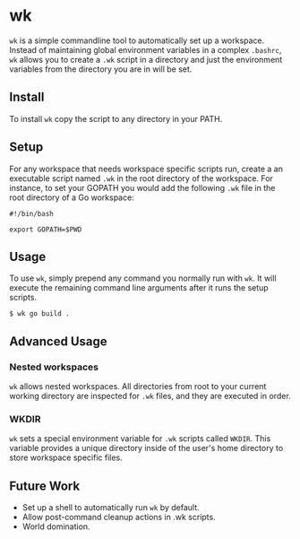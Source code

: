 # wk

`wk` is a simple commandline tool to automatically set up a workspace. Instead of maintaining global environment variables in a complex `.bashrc`, `wk` allows you to create a `.wk` script in a directory and just the environment variables from the directory you are in will be set.

## Install

To install `wk` copy the script to any directory in your PATH.

## Setup

For any workspace that needs workspace specific scripts run, create a an executable script named `.wk` in the root directory of the workspace. For instance, to set your GOPATH you would add the following `.wk` file in the root directory of a Go workspace:

```
#!/bin/bash

export GOPATH=$PWD
```

## Usage

To use `wk`, simply prepend any command you normally run with `wk`. It will execute the remaining command line arguments after it runs the setup scripts.

```
$ wk go build .
```

## Advanced Usage

### Nested workspaces

`wk` allows nested workspaces. All directories from root to your current working directory are inspected for `.wk` files, and they are executed in order.

### WKDIR

`wk` sets a special environment variable for `.wk` scripts called `WKDIR`. This variable provides a unique directory inside of the user's home directory to store workspace specific files.

## Future Work

- Set up a shell to automatically run `wk` by default.
- Allow post-command cleanup actions in .wk scripts.
- World domination.
